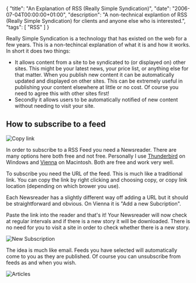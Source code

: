 {
  "title": "An Explanation of RSS (Really Simple Syndication)",
  "date": "2006-07-04T00:00:00+01:00",
  "description": "A non-technical explantion of RSS (Really Simple Syndication) for clients and anyone else who is interested.",
  "tags": [
    "RSS"
  ]
}
			
Really Simple Syndication is a technology that has existed on the web for a few years. This is a non-techincal explanation of what it is and how it works. In short it does two things:

* It allows content from a site to be syndicated to (or displayed on) other sites. This might be your latest news, your price list, or anything else for that matter. When you publish new content it can be automatically updated and displayed on other sites. This can be extremely useful in publishing your content elsewhere at little or no cost. Of course you need to agree this with other sites first!
* Secondly it allows users to be automatically notified of new content without needing to visit your site.

## How to subscribe to a feed

![Copy link][1]

In order to subscribe to a RSS Feed you need a Newsreader. There are many options here both free and not free. Personally I use [Thunderbird][2] on Windows and [Vienna][3] on Macintosh. Both are free and work very well.

To subscribe you need the URL of the feed. This is much like a traditional link. You can copy the link by right clicking and choosing copy, or copy link location (depending on which brower you use).

Each Newsreader has a slightly different way off adding a URL but it should be straightforward and obvious. On Vienna it is "Add a new Subcription".

Paste the link into the reader and that's it! Your Newsreader will now check at regular intervals and if there is a new story it will be downloaded. There is no need for you to visit a site in order to check whether there is a new story. 

![New Subscription][4]

The idea is much like email. Feeds you have selected will automatically come to you as they are published. Of course you can unsubscribe from feeds as and when you wish.

![Articles][5]

 [1]: https://shapeshed.com/images/articles/copy_link.png 
 [2]: http://www.mozilla.com/thunderbird/
 [3]: http://www.opencommunity.co.uk/vienna2.html
 [4]: https://shapeshed.com/images/articles/new_sub.png 
 [5]: https://shapeshed.com/images/articles/articles.png 
